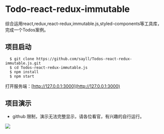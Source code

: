 # Todo-react-redux-immutable
综合运用react,redux,react-redux,immutable.js,styled-components等工具库，完成一个Todos案例。

## 项目启动

```youtrack
  $ git clone https://github.com/sayll/Todos-react-redux-immutable.js.git
  $ cd Todos-react-redux-immutable.js
  $ npm install
  $ npm start
```
打开服务端：[http://127.0.0.1:3000](http://127.0.0.1:3000)

## 项目演示
- github 限制，演示无法完整显示，请各位看官，有兴趣的自行运行。

<img src='https://image-static.segmentfault.com/364/001/3640019996-58e882a3bc804_articlex'>
